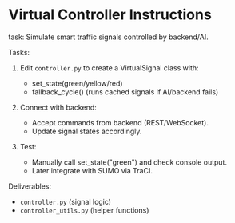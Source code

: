 # Virtual Controller Instructions

task: Simulate smart traffic signals controlled by backend/AI.

Tasks:
1. Edit `controller.py` to create a VirtualSignal class with:
   - set_state(green/yellow/red)
   - fallback_cycle() (runs cached signals if AI/backend fails)

2. Connect with backend:
   - Accept commands from backend (REST/WebSocket).
   - Update signal states accordingly.

3. Test:
   - Manually call set_state("green") and check console output.
   - Later integrate with SUMO via TraCI.

Deliverables:
- `controller.py` (signal logic)
- `controller_utils.py` (helper functions)
